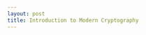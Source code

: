 ```yaml
---
layout: post
title: Introduction to Modern Cryptography
---
```


<!--stackedit_data:
eyJoaXN0b3J5IjpbLTE5MjQ3MjBdfQ==
-->